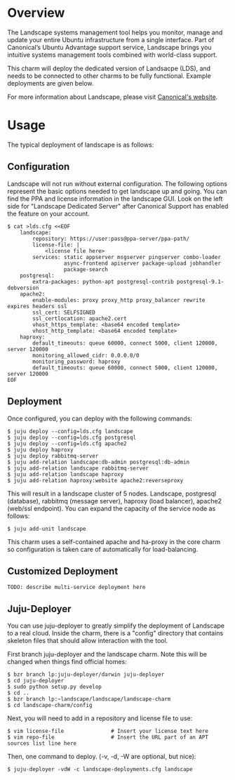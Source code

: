 Overview
========

The Landscape systems management tool helps you monitor, manage and update your
entire Ubuntu infrastructure from a single interface. Part of Canonical’s
Ubuntu Advantage support service, Landscape brings you intuitive systems
management tools combined with world-class support.

This charm will deploy the dedicated version of Landsacpe (LDS), and needs to be
connected to other charms to be fully functional.  Example deployments are given
below.

For more information about Landscape, please visit
[Canonical's website](http://canonical.com/landscape).

Usage
=====

The typical deployment of landscape is as follows:

Configuration
-------------

Landscape will not run without external configuration.  The following
options represent the basic options needed to get landscape up and going.
You can find the PPA and license information in the landscape GUI.  Look on
the left side for "Landscape Dedicated Server" after Canonical Support
has enabled the feature on your account.

    $ cat >lds.cfg <<EOF
        landscape:
            repository: https://user:pass@ppa-server/ppa-path/
            license-file: |
                <license file here>
            services: static appserver msgserver pingserver combo-loader
                      async-frontend apiserver package-upload jobhandler
                      package-search
        postgresql:
            extra-packages: python-apt postgresql-contrib postgresql-9.1-debversion
        apache2:
            enable-modules: proxy proxy_http proxy_balancer rewrite expires headers ssl
            ssl_cert: SELFSIGNED
            ssl_certlocation: apache2.cert
            vhost_https_template: <base64 encoded template>
            vhost_http_template: <base64 encoded template>
        haproxy:
            default_timeouts: queue 60000, connect 5000, client 120000, server 120000
            monitoring_allowed_cidr: 0.0.0.0/0
            monitoring_password: haproxy
            default_timeouts: queue 60000, connect 5000, client 120000, server 120000
    EOF

Deployment
----------

Once configured, you can deploy with the following commands:

    $ juju deploy --config=lds.cfg landscape
    $ juju deploy --config=lds.cfg postgresql
    $ juju deploy --config=lds.cfg apache2
    $ juju deploy haproxy
    $ juju deploy rabbitmq-server
    $ juju add-relation landscape:db-admin postgresql:db-admin
    $ juju add-relation landscape rabbitmq-server
    $ juju add-relation landscape haproxy
    $ juju add-relation haproxy:website apache2:reverseproxy

This will result in a landscape cluster of 5 nodes.  Landscape, postgresql
(database), rabbitmq (message server), haproxy (load balancer), apache2 (web/ssl endpoint).
You can expand the capacity of the service node as follows:

    $ juju add-unit landscape

This charm uses a self-contained apache and ha-proxy in the core charm
so configuration is taken care of automatically for load-balancing.

Customized Deployment
---------------------

`TODO: describe multi-service deployment here`

Juju-Deployer
-------------

You can use juju-deployer to greatly simplify the deployment of Landscape to a
real cloud.  Inside the charm, there is a "config" directory that contains skeleton
files that should allow interaction with the tool.

First branch juju-deployer and the landscape charm.  Note this will be changed
when things find official homes:

    $ bzr branch lp:juju-deployer/darwin juju-deployer
    $ cd juju-deployer
    $ sudo python setup.py develop
    $ cd ..
    $ bzr branch lp:~landscape/landscape/landscape-charm
    $ cd landscape-charm/config

Next, you will need to add in a repository and license file to use:

    $ vim license-file               # Insert your license text here
    $ vim repo-file                  # Insert the URL part of an APT sources list line here

Then, one command to deploy.  (-v, -d, -W are optional, but nice):

    $ juju-deployer -vdW -c landscape-deployments.cfg landscape
